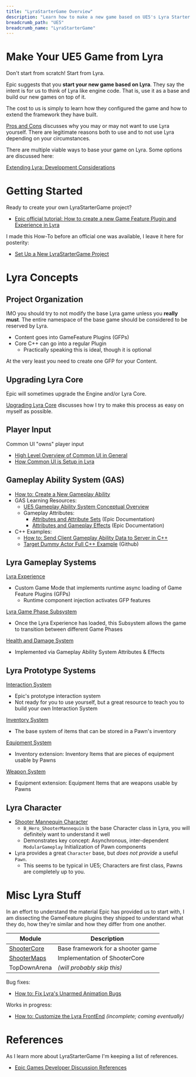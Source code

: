 ```yaml
---
title: "LyraStarterGame Overview"
description: "Learn how to make a new game based on UE5's Lyra Starter Game (LyraStarterGame)"
breadcrumb_path: "UE5"
breadcrumb_name: "LyraStarterGame"
---
```



# Make Your UE5 Game from Lyra

Don't start from scratch!  Start from Lyra.

Epic suggests that you **start your new game based on Lyra**.
They say the intent is for us to think of Lyra like engine code.
That is, use it as a base and build our new games on top of it.

The cost to us is simply to learn how they configured the game
and how to extend the framework they have built.

[Pros and Cons](./Pros-and-Cons) discusses why you may or may not want to use Lyra yourself.
There are legitimate reasons both to use and to not use Lyra depending on your circumstances.

There are multiple viable ways to base your game on Lyra.
Some options are discussed here:

[Extending Lyra: Development Considerations](./Development-Considerations)



# Getting Started

Ready to create your own LyraStarterGame project?

- [Epic official tutorial: How to create a new Game Feature Plugin and Experience in Lyra](https://dev.epicgames.com/community/learning/tutorials/rdW2/unreal-engine-how-to-create-a-new-game-feature-plugin-and-experience-in-lyra)

I made this How-To before an official one was available, I leave it here for posterity:

- [Set Up a New LyraStarterGame Project](./Getting-Started-Setting-Up-a-New-LyraStarterGame-Project)


# Lyra Concepts

## Project Organization

IMO you should try to not modify the base Lyra game unless you **really must**.
The entire namespace of the base game should be considered to be reserved by Lyra.

- Content goes into GameFeature Plugins (GFPs)
- Core C++ can go into a regular Plugin
  - Practically speaking this is ideal, though it is optional

At the very least you need to create one GFP for your Content.

## Upgrading Lyra Core

Epic will sometimes upgrade the Engine and/or Lyra Core.

[Upgrading Lyra Core](./Upgrading-Lyra-Core/)
discusses how I try to make this process as easy on myself as possible.


## Player Input

Common UI "owns" player input

  - [High Level Overview of Common UI in General](/UE5/CommonUI/)
  - [How Common UI is Setup in Lyra](./CommonUI/)


## Gameplay Ability System (GAS)

  - [How to: Create a New Gameplay Ability](./Tutorials/How-To-Create-a-New-Gameplay-Ability)
  - GAS Learning Resources:
    - [UE5 Gameplay Ability System Conceptual Overview](/UE5/GameplayAbilitySystem/)
    - Gameplay Attributes:
      - [Attributes and Attribute Sets](https://docs.unrealengine.com/5.0/en-US/gameplay-attributes-and-attribute-sets-for-the-gameplay-ability-system-in-unreal-engine/) (Epic Documentation)
      - [Attributes and Gameplay Effects](https://docs.unrealengine.com/5.0/en-US/gameplay-attributes-and-gameplay-effects-for-the-gameplay-ability-system-in-unreal-engine/) (Epic Documentation)
  - C++ Examples:
    - [How to: Send Client Gameplay Ability Data to Server in C++](/UE5/GameplayAbilitySystem/How-To-Send-Client-Gameplay-Ability-Data-to-Server-in-C++)
    - [Target Dummy Actor Full C++ Example](https://github.com/x157/Lyra-ActorWithAbilities) (Github)

## Lyra Gameplay Systems

[Lyra Experience](./Experience/)
  - Custom Game Mode that implements runtime async loading of Game Feature Plugins (GFPs)
    - Runtime component injection activates GFP features

[Lyra Game Phase Subsystem](./GamePhaseSubsystem/)
  - Once the Lyra Experience has loaded, this Subsystem allows the game to transition between different Game Phases

[Health and Damage System](./Health-and-Damage/)
  - Implemented via Gameplay Ability System Attributes & Effects


## Lyra Prototype Systems

[Interaction System](./Interactions/)
  - Epic's prototype interaction system
  - Not ready for you to use yourself, but a great resource to teach you to build your own Interaction System

[Inventory System](./Inventory/)
  - The base system of items that can be stored in a Pawn's inventory

[Equipment System](./Equipment/)
  - Inventory extension: Inventory Items that are pieces of equipment usable by Pawns

[Weapon System](./Weapons/)
  - Equipment extension: Equipment Items that are weapons usable by Pawns



## Lyra Character

- [Shooter Mannequin Character](./ShooterMannequin)
  - `B_Hero_ShooterMannequin` is the base Character class in Lyra, you will definitely want to understand it well
  - Demonstrates key concept: Asynchronous, inter-dependent `ModularGameplay` Initialization of Pawn components
- Lyra provides a great `Character` base, but *does not provide* a useful `Pawn`.
  - This seems to be typical in UE5; Characters are first class, Pawns are completely up to you.


# Misc Lyra Stuff

In an effort to understand the material Epic has provided us to start with, I am dissecting the GameFeature plugins they shipped to understand what they do, how they're similar and how they differ from one another.

| Module                        | Description                       |
|-------------------------------|-----------------------------------|
| [ShooterCore](./ShooterCore/) | Base framework for a shooter game |
| [ShooterMaps](./ShooterMaps/) | Implementation of ShooterCore     |
| TopDownArena                  | *(will probably skip this)*       |

Bug fixes:

- [How to: Fix Lyra's Unarmed Animation Bugs](./Tutorials/How-To-Fix-Lyra-Unarmed-Animation-Bugs)

Works in progress:

- [How to: Customize the Lyra FrontEnd](./How-To-Customize-Lyra-FrontEnd) *(incomplete; coming eventually)*


# References

As I learn more about LyraStarterGame I'm keeping a list of references.

- [Epic Games Developer Discussion References](./Epic-Games-Developer-Discussion-References)


